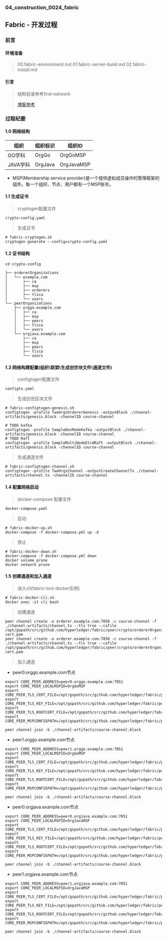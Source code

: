### 04_construction_0024_fabric ###

## Fabric - 开发过程

### 前言

#### 环境准备 

> 00.fabric-environment.md
> 01.fabric-server-build.md
> 02.fabric-install.md

#### 引言

> 结构目录参考first-network

> [博客参考](https://blog.csdn.net/zhongliwen1981/article/details/104273977)

### 过程纪要

#### 1.0 网络结构

|   组织   |   组织标识   |   组织ID   |
|   ----  |    ----     |   ----   |
|  GO学科     |   OrgGo     |   OrgGoMSP     |
|  JAVA学科   |   OrgJava   |   OrgJavaMSP   |

- MSP(Membership service provider)是一个提供虚拟成员操作的管理框架的组件。每一个组织、节点、用户都有一个MSP账号。

#### 1.1 生成证书

> cryptogen配置文件

```
crypto-config.yaml
```

> 生成证书

```shell script
# fabric-cryptogen.sh
cryptogen generate --config=crypto-config.yaml
```

#### 1.2 证书结构

```
cd crypto-config

├── ordererOrganizations
│   └── example.com
│       ├── ca
│       ├── msp
│       ├── orderers
│       ├── tlsca
│       └── users
└── peerOrganizations
    ├── orggo.example.com
    │   ├── ca
    │   ├── msp
    │   ├── peers
    │   ├── tlsca
    │   └── users
    └── orgjava.example.com
        ├── ca
        ├── msp
        ├── peers
        ├── tlsca
        └── users
```

#### 1.3 网络构建配置(组织\联盟\生成创世块文件\通道文件)

> configtxgen配置文件

```
configtx.yaml
```

> 生成创世区块文件

```shell script
# fabric-configtxgen-genesis.sh
configtxgen -profile TwoOrgsOrdererGenesis -outputBlock ./channel-artifacts/genesis.block -channelID course-channel
```
```shell script
# TODO kafka
configtxgen -profile SampleDevModeKafka -outputBlock ./channel-artifacts/genesis.block -channelID course-channel
# TODO Raft
configtxgen -profile SampleMultiNodeEtcdRaft -outputBlock ./channel-artifacts/genesis.block -channelID course-channel
```

> 生成通道文件
```shell script
# fabric-configtxgen-channel.sh
configtxgen -profile TwoOrgsChannel -outputCreateChannelTx ./channel-artifacts/channel.tx -channelID course-channel
```

#### 1.4 配置网络启动

> docker-compose 配置文件
```
docker-compose.yaml
```

> 启动

```shell script
# fabric-docker-up.sh
docker-compose -f docker-compose.yml up -d
```

> 停止

```shell script
# fabric-docker-down.sh
docker-compose -f docker-compose.yml down
docker volume prune
docker network prune
```

#### 1.5 创建通道和加入通道

> 进入cli(fabric-tool docker实例)
```shell script
# fabric-docker-cli.sh
docker exec -it cli bash
```

> 创建通道
```shell script
peer channel create -o orderer.example.com:7050 -c course-channel -f ./channel-artifacts/channel.tx --tls true --cafile /opt/gopath/src/github.com/hyperledger/fabric/peer/crypto/ordererOrganizations/example.com/msp/tlscacerts/tlsca.example.com-cert.pem
peer channel create -o orderer.example.com:7050 -c course-channel -f ./channel-artifacts/channel.tx --tls true --cafile /opt/gopath/src/github.com/hyperledger/fabric/peer/crypto/ordererOrganizations/example.com/orderers/orderer.example.com/msp/tlscacerts/tlsca.example.com-cert.pem
```

> 加入通道

- peer0.orggo.example.com节点
```shell script
export CORE_PEER_ADDRESS=peer0.orggo.example.com:7051 
export CORE_PEER_LOCALMSPID=OrgGoMSP
export CORE_PEER_TLS_CERT_FILE=/opt/gopath/src/github.com/hyperledger/fabric/peer/crypto/peerOrganizations/orggo.example.com/peers/peer0.orggo.example.com/tls/server.crt
export CORE_PEER_TLS_KEY_FILE=/opt/gopath/src/github.com/hyperledger/fabric/peer/crypto/peerOrganizations/orggo.example.com/peers/peer0.orggo.example.com/tls/server.key
export CORE_PEER_TLS_ROOTCERT_FILE=/opt/gopath/src/github.com/hyperledger/fabric/peer/crypto/peerOrganizations/orggo.example.com/peers/peer0.orggo.example.com/tls/ca.crt
export CORE_PEER_MSPCONFIGPATH=/opt/gopath/src/github.com/hyperledger/fabric/peer/crypto/peerOrganizations/orggo.example.com/users/Admin@orggo.example.com/msp

peer channel join -b ./channel-artifacts/course-channel.block
```

- peer1.orggo.example.com节点
```shell script
export CORE_PEER_ADDRESS=peer1.orggo.example.com:7051
export CORE_PEER_LOCALMSPID=OrgGoMSP
export CORE_PEER_TLS_CERT_FILE=/opt/gopath/src/github.com/hyperledger/fabric/peer/crypto/peerOrganizations/orggo.example.com/peers/peer1.orggo.example.com/tls/server.crt
export CORE_PEER_TLS_KEY_FILE=/opt/gopath/src/github.com/hyperledger/fabric/peer/crypto/peerOrganizations/orggo.example.com/peers/peer1.orggo.example.com/tls/server.key
export CORE_PEER_TLS_ROOTCERT_FILE=/opt/gopath/src/github.com/hyperledger/fabric/peer/crypto/peerOrganizations/orggo.example.com/peers/peer1.orggo.example.com/tls/ca.crt
export CORE_PEER_MSPCONFIGPATH=/opt/gopath/src/github.com/hyperledger/fabric/peer/crypto/peerOrganizations/orggo.example.com/users/Admin@orggo.example.com/msp

peer channel join -b ./channel-artifacts/course-channel.block
```

- peer0.orgjava.example.com节点
```shell script
export CORE_PEER_ADDRESS=peer0.orgjava.example.com:7051
export CORE_PEER_LOCALMSPID=OrgJavaMSP
export CORE_PEER_TLS_CERT_FILE=/opt/gopath/src/github.com/hyperledger/fabric/peer/crypto/peerOrganizations/orgjava.example.com/peers/peer0.orgjava.example.com/tls/server.crt
export CORE_PEER_TLS_KEY_FILE=/opt/gopath/src/github.com/hyperledger/fabric/peer/crypto/peerOrganizations/orgjava.example.com/peers/peer0.orgjava.example.com/tls/server.key
export CORE_PEER_TLS_ROOTCERT_FILE=/opt/gopath/src/github.com/hyperledger/fabric/peer/crypto/peerOrganizations/orgjava.example.com/peers/peer0.orgjava.example.com/tls/ca.crt
export CORE_PEER_MSPCONFIGPATH=/opt/gopath/src/github.com/hyperledger/fabric/peer/crypto/peerOrganizations/orgjava.example.com/users/Admin@orgjava.example.com/msp

peer channel join -b ./channel-artifacts/course-channel.block
```

- peer1.orgjava.example.com节点
```shell script
export CORE_PEER_ADDRESS=peer1.orgjava.example.com:7051
export CORE_PEER_LOCALMSPID=OrgJavaMSP
export CORE_PEER_TLS_CERT_FILE=/opt/gopath/src/github.com/hyperledger/fabric/peer/crypto/peerOrganizations/orgjava.example.com/peers/peer1.orgjava.example.com/tls/server.crt
export CORE_PEER_TLS_KEY_FILE=/opt/gopath/src/github.com/hyperledger/fabric/peer/crypto/peerOrganizations/orgjava.example.com/peers/peer1.orgjava.example.com/tls/server.key
export CORE_PEER_TLS_ROOTCERT_FILE=/opt/gopath/src/github.com/hyperledger/fabric/peer/crypto/peerOrganizations/orgjava.example.com/peers/peer1.orgjava.example.com/tls/ca.crt
export CORE_PEER_MSPCONFIGPATH=/opt/gopath/src/github.com/hyperledger/fabric/peer/crypto/peerOrganizations/orgjava.example.com/users/Admin@orgjava.example.com/msp

peer channel join -b ./channel-artifacts/course-channel.block
```
